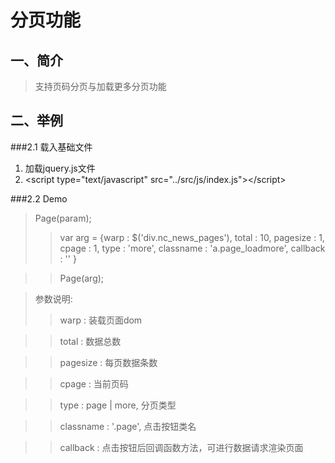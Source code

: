 分页功能
=====
一、简介
----------
>支持页码分页与加载更多分页功能
    
二、举例
--------
###2.1 载入基础文件
1. 加载jquery.js文件
2. &lt;script type="text/javascript" src="../src/js/index.js"&gt;&lt;/script&gt;

###2.2 Demo
>Page(param);
>>var arg = {warp : $('div.nc_news_pages'),
		total : 10,
		pagesize : 1,
		cpage : 1,
		type : 'more',
		classname : 'a.page_loadmore',
		callback : ''
	}

>>Page(arg);

>参数说明:
>>warp : 装载页面dom

>>total : 数据总数

>>pagesize : 每页数据条数

>>cpage : 当前页码

>>type : page | more, 分页类型

>>classname : '.page',  点击按钮类名

>>callback : 点击按钮后回调函数方法，可进行数据请求渲染页面


